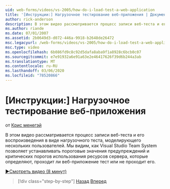 ```yaml
---
uid: web-forms/videos/vs-2005/how-do-i-load-test-a-web-application
title: '[Инструкции:] Нагрузочное тестирование веб-приложения | Документы Майкрософт'
author: rick-anderson
description: В этом видео рассматривается процесс записи веб-теста и его воспроизведения в виде нагрузочного теста, моделирующего нескольких пользователей. Мы видим, как Visual Studio...
ms.author: riande
ms.date: 07/01/2007
ms.assetid: 2b0649d3-d072-446a-9918-b2648de26472
msc.legacyurl: /web-forms/videos/vs-2005/how-do-i-load-test-a-web-application
msc.type: video
ms.openlocfilehash: 6b086fd9c8c92d5dafa8aba9f1a8928c6bcb0c07
ms.sourcegitcommit: e7e91932a6e91a63e2e46417626f39d6b244a3ab
ms.translationtype: MT
ms.contentlocale: ru-RU
ms.lasthandoff: 03/06/2020
ms.locfileid: "78520866"
---
```

# <a name="how-do-i-load-test-a-web-application"></a>[Инструкции:] Нагрузочное тестирование веб-приложения

от [Крис менегэй](https://twitter.com/CMenegay)

В этом видео рассматривается процесс записи веб-теста и его воспроизведения в виде нагрузочного теста, моделирующего нескольких пользователей. Мы видим, как Visual Studio Team System позволяет устанавливать пороговые значения предупреждений и критических порогов использования ресурсов сервера, которые определяют, проходит ли веб-приложение тест или не проходит его.

[&#9654;Смотреть видео (8 минут)](https://channel9.msdn.com/Blogs/ASP-NET-Site-Videos/how-do-i-load-test-a-web-application)

> [!div class="step-by-step"]
> [Назад](how-do-i-practice-test-driven-development.md)
> [Вперед](how-do-i-tune-web-application-performance-with-profiling.md)
